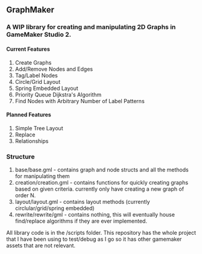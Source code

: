 ## GraphMaker
### A WIP library for creating and manipulating 2D Graphs in GameMaker Studio 2.

#### Current Features
1) Create Graphs
2) Add/Remove Nodes and Edges
3) Tag/Label Nodes
4) Circle/Grid Layout
5) Spring Embedded Layout
6) Priority Queue Dijkstra's Algorithm
7) Find Nodes with Arbitrary Number of Label Patterns

#### Planned Features
1) Simple Tree Layout
2) Replace
3) Relationships


### Structure
1) base/base.gml - contains graph and node structs and all the methods for manipulating them
2) creation/creation.gml - contains functions for quickly creating graphs based on given criteria. currently only have creating a new graph of order N.
3) layout/layout.gml - contains layout methods (currently circlular/grid/spring embedded)
4) rewrite/rewrite/gml - contains nothing, this will eventually house find/replace algorithms if they are ever implemented.

All library code is in the /scripts folder. This repository has the whole project that I have been using to test/debug as I go so it has other gamemaker assets that are not relevant.
